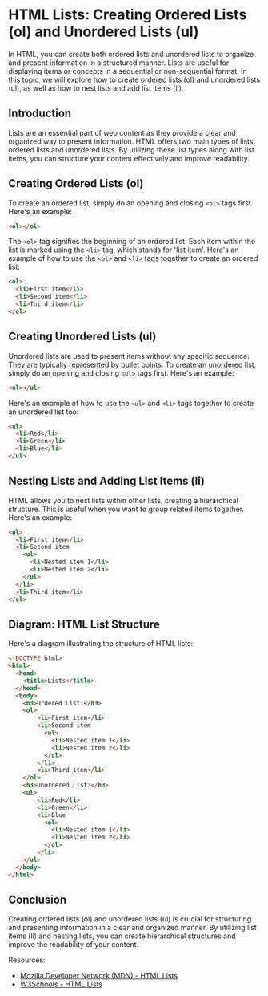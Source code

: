# HTML Lists: Creating Ordered Lists (ol) and Unordered Lists (ul)

In HTML, you can create both ordered lists and unordered lists to organize and present information in a structured manner. Lists are useful for displaying items or concepts in a sequential or non-sequential format. In this topic, we will explore how to create ordered lists (ol) and unordered lists (ul), as well as how to nest lists and add list items (li).

## Introduction

Lists are an essential part of web content as they provide a clear and organized way to present information. HTML offers two main types of lists: ordered lists and unordered lists. By utilizing these list types along with list items, you can structure your content effectively and improve readability.

## Creating Ordered Lists (ol)

To create an ordered list, simply do an opening and closing `<ol>` tags first. Here's an example:

```html
<ol></ol>
```

The `<ol>` tag signifies the beginning of an ordered list. Each item within the list is marked using the `<li>` tag, which stands for 'list item'. Here's an example of how to use the `<ol>` and `<li>` tags together to create an ordered list:

```html
<ol>
  <li>First item</li>
  <li>Second item</li>
  <li>Third item</li>
</ol>
```

## Creating Unordered Lists (ul)

Unordered lists are used to present items without any specific sequence. They are typically represented by bullet points. To create an unordered list, simply do an opening and closing `<ul>` tags first. Here's an example:

```html
<ul></ul>
```

Here's an example of how to use the `<ul>` and `<li>` tags together to create an unordered list too:

```html
<ul>
  <li>Red</li>
  <li>Green</li>
  <li>Blue</li>
</ul>
```

## Nesting Lists and Adding List Items (li)

HTML allows you to nest lists within other lists, creating a hierarchical structure. This is useful when you want to group related items together. Here's an example:

```html
<ol>
  <li>First item</li>
  <li>Second item
    <ul>
      <li>Nested item 1</li>
      <li>Nested item 2</li>
    </ul>
  </li>
  <li>Third item</li>
</ol>
```

## Diagram: HTML List Structure

Here's a diagram illustrating the structure of HTML lists:

```html
<!DOCTYPE html>
<html>
  <head>
    <title>Lists</title>
  </head>
  <body>
    <h3>Ordered List:</h3>
    <ol>
        <li>First item</li>
        <li>Second item
          <ul>
            <li>Nested item 1</li>
            <li>Nested item 2</li>
          </ul>
        </li>
        <li>Third item</li>
    </ol>
    <h3>Unordered List:</h3>
    <ul>
        <li>Red</li>
        <li>Green</li>
        <li>Blue
          <ol>
            <li>Nested item 1</li>
            <li>Nested item 2</li>
          </ol>
        </li>
    </ul>
  </body>
</html>
```

## Conclusion

Creating ordered lists (ol) and unordered lists (ul) is crucial for structuring and presenting information in a clear and organized manner. By utilizing list items (li) and nesting lists, you can create hierarchical structures and improve the readability of your content.

Resources:
- [Mozilla Developer Network (MDN) - HTML Lists](https://developer.mozilla.org/en-US/docs/Web/HTML/Element/ul)
- [W3Schools - HTML Lists](https://www.w3schools.com/html/html_lists.asp)